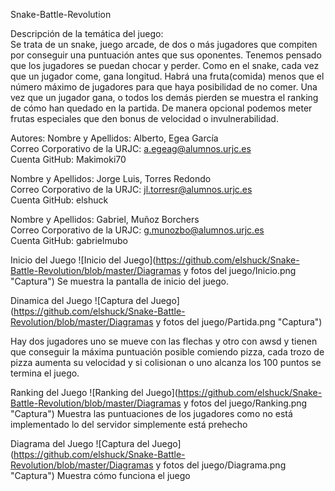 ﻿Snake-Battle-Revolution

Descripción de la temática del juego:  
Se trata de un snake, juego arcade, de dos o más jugadores que compiten por conseguir una puntuación antes que sus oponentes. Tenemos pensado que los jugadores se puedan chocar y perder. Como en el snake, cada vez que un jugador come, gana longitud. Habrá una fruta(comida) menos que el número máximo de jugadores para que haya posibilidad de no comer. Una vez que un jugador gana, o todos los demás pierden se muestra el ranking de cómo han quedado en la partida. De manera opcional podemos meter frutas especiales que den bonus de velocidad o invulnerabilidad.

Autores:
Nombre y Apellidos: Alberto, Egea García <br>
Correo Corporativo de la URJC: a.egeag@alumnos.urjc.es <br>
Cuenta GitHub: Makimoki70 <br>

Nombre y Apellidos: Jorge Luis, Torres Redondo <br>
Correo Corporativo de la URJC: jl.torresr@alumnos.urjc.es <br>
Cuenta GitHub: elshuck <br>

Nombre y Apellidos: Gabriel, Muñoz Borchers <br>
Correo Corporativo de la URJC: g.munozbo@alumnos.urjc.es <br>
Cuenta GitHub: gabrielmubo <br>

Inicio del Juego
![Inicio del Juego](https://github.com/elshuck/Snake-Battle-Revolution/blob/master/Diagramas y fotos del juego/Inicio.png "Captura")
Se muestra la pantalla de inicio del juego.

Dinamica del Juego
![Captura del Juego](https://github.com/elshuck/Snake-Battle-Revolution/blob/master/Diagramas y fotos del juego/Partida.png "Captura")

Hay dos jugadores uno se mueve con las flechas y otro con awsd y tienen que conseguir la máxima puntuación posible comiendo pizza, cada trozo de pizza aumenta su velocidad y si colisionan o uno alcanza los 100 puntos se termina el juego.

Ranking del Juego
![Ranking del Juego](https://github.com/elshuck/Snake-Battle-Revolution/blob/master/Diagramas y fotos del juego/Ranking.png "Captura")
Muestra las puntuaciones de los jugadores como no está implementado lo del servidor simplemente está prehecho

Diagrama del Juego
![Captura del Juego](https://github.com/elshuck/Snake-Battle-Revolution/blob/master/Diagramas y fotos del juego/Diagrama.png "Captura")
Muestra cómo funciona el juego

